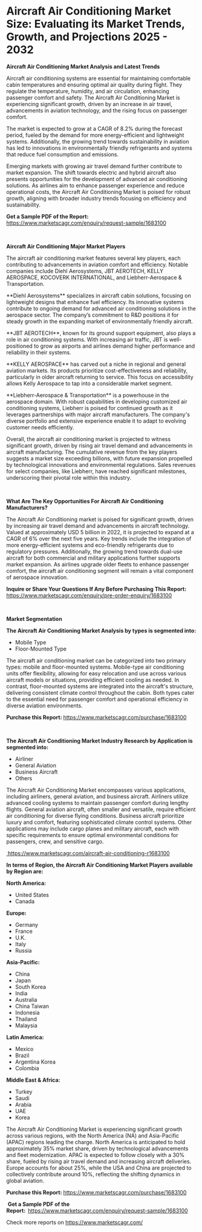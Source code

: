 <p><h1>Aircraft Air Conditioning Market Size: Evaluating its Market Trends, Growth, and Projections 2025 - 2032</h1></p><p><strong>Aircraft Air Conditioning Market Analysis and Latest Trends</strong></p>
<p><p>Aircraft air conditioning systems are essential for maintaining comfortable cabin temperatures and ensuring optimal air quality during flight. They regulate the temperature, humidity, and air circulation, enhancing passenger comfort and safety. The Aircraft Air Conditioning Market is experiencing significant growth, driven by an increase in air travel, advancements in aviation technology, and the rising focus on passenger comfort. </p><p>The market is expected to grow at a CAGR of 8.2% during the forecast period, fueled by the demand for more energy-efficient and lightweight systems. Additionally, the growing trend towards sustainability in aviation has led to innovations in environmentally friendly refrigerants and systems that reduce fuel consumption and emissions. </p><p>Emerging markets with growing air travel demand further contribute to market expansion. The shift towards electric and hybrid aircraft also presents opportunities for the development of advanced air conditioning solutions. As airlines aim to enhance passenger experience and reduce operational costs, the Aircraft Air Conditioning Market is poised for robust growth, aligning with broader industry trends focusing on efficiency and sustainability.</p></p>
<p><strong>Get a Sample PDF of the Report:&nbsp;</strong> <a href="https://www.marketscagr.com/enquiry/request-sample/1683100?utm_campaign=3018&utm_medium=2&utm_source=Github&utm_content=ia&utm_term=26032025&utm_id=aircraft-air-conditioning">https://www.marketscagr.com/enquiry/request-sample/1683100</a></p>
<p>&nbsp;</p>
<p><strong>Aircraft Air Conditioning Major Market Players</strong></p>
<p><p>The aircraft air conditioning market features several key players, each contributing to advancements in aviation comfort and efficiency. Notable companies include Diehl Aerosystems, JBT AEROTECH, KELLY AEROSPACE, KOCOVERK INTERNATIONAL, and Liebherr-Aerospace & Transportation.</p><p>**Diehl Aerosystems** specializes in aircraft cabin solutions, focusing on lightweight designs that enhance fuel efficiency. Its innovative systems contribute to ongoing demand for advanced air conditioning solutions in the aerospace sector. The company’s commitment to R&D positions it for steady growth in the expanding market of environmentally friendly aircraft.</p><p>**JBT AEROTECH**, known for its ground support equipment, also plays a role in air conditioning systems. With increasing air traffic, JBT is well-positioned to grow as airports and airlines demand higher performance and reliability in their systems.</p><p>**KELLY AEROSPACE** has carved out a niche in regional and general aviation markets. Its products prioritize cost-effectiveness and reliability, particularly in older aircraft returning to service. This focus on accessibility allows Kelly Aerospace to tap into a considerable market segment.</p><p>**Liebherr-Aerospace & Transportation** is a powerhouse in the aerospace domain. With robust capabilities in developing customized air conditioning systems, Liebherr is poised for continued growth as it leverages partnerships with major aircraft manufacturers. The company's diverse portfolio and extensive experience enable it to adapt to evolving customer needs efficiently.</p><p>Overall, the aircraft air conditioning market is projected to witness significant growth, driven by rising air travel demand and advancements in aircraft manufacturing. The cumulative revenue from the key players suggests a market size exceeding billions, with future expansion propelled by technological innovations and environmental regulations. Sales revenues for select companies, like Liebherr, have reached significant milestones, underscoring their pivotal role within this industry.</p></p>
<p>&nbsp;</p>
<p><strong>What Are The Key Opportunities For Aircraft Air Conditioning Manufacturers?</strong></p>
<p><p>The Aircraft Air Conditioning market is poised for significant growth, driven by increasing air travel demand and advancements in aircraft technology. Valued at approximately USD 5 billion in 2022, it is projected to expand at a CAGR of 6% over the next five years. Key trends include the integration of more energy-efficient systems and eco-friendly refrigerants due to regulatory pressures. Additionally, the growing trend towards dual-use aircraft for both commercial and military applications further supports market expansion. As airlines upgrade older fleets to enhance passenger comfort, the aircraft air conditioning segment will remain a vital component of aerospace innovation.</p></p>
<p><strong>Inquire or Share Your Questions If Any Before Purchasing This Report:</strong> <a href="https://www.marketscagr.com/enquiry/pre-order-enquiry/1683100?utm_campaign=3018&utm_medium=2&utm_source=Github&utm_content=ia&utm_term=26032025&utm_id=aircraft-air-conditioning">https://www.marketscagr.com/enquiry/pre-order-enquiry/1683100</a></p>
<p>&nbsp;</p>
<p><strong>Market Segmentation</strong></p>
<p><strong>The Aircraft Air Conditioning Market Analysis by types is segmented into:</strong></p>
<p><ul><li>Mobile Type</li><li>Floor-Mounted Type</li></ul></p>
<p><p>The aircraft air conditioning market can be categorized into two primary types: mobile and floor-mounted systems. Mobile-type air conditioning units offer flexibility, allowing for easy relocation and use across various aircraft models or situations, providing efficient cooling as needed. In contrast, floor-mounted systems are integrated into the aircraft's structure, delivering consistent climate control throughout the cabin. Both types cater to the essential need for passenger comfort and operational efficiency in diverse aviation environments.</p></p>
<p><strong>Purchase this Report:&nbsp;</strong><a href="https://www.marketscagr.com/purchase/1683100?utm_campaign=3018&utm_medium=2&utm_source=Github&utm_content=ia&utm_term=26032025&utm_id=aircraft-air-conditioning">https://www.marketscagr.com/purchase/1683100</a></p>
<p>&nbsp;</p>
<p><strong>The Aircraft Air Conditioning Market Industry Research by Application is segmented into:</strong></p>
<p><ul><li>Airliner</li><li>General Aviation</li><li>Business Aircraft</li><li>Others</li></ul></p>
<p><p>The Aircraft Air Conditioning Market encompasses various applications, including airliners, general aviation, and business aircraft. Airliners utilize advanced cooling systems to maintain passenger comfort during lengthy flights. General aviation aircraft, often smaller and versatile, require efficient air conditioning for diverse flying conditions. Business aircraft prioritize luxury and comfort, featuring sophisticated climate control systems. Other applications may include cargo planes and military aircraft, each with specific requirements to ensure optimal environmental conditions for passengers, crew, and sensitive cargo.</p></p>
<p><a href="https://www.marketscagr.com/aircraft-air-conditioning-r1683100?utm_campaign=3018&utm_medium=2&utm_source=Github&utm_content=ia&utm_term=26032025&utm_id=aircraft-air-conditioning">&nbsp;https://www.marketscagr.com/aircraft-air-conditioning-r1683100</a></p>
<p><strong>In terms of Region, the Aircraft Air Conditioning Market Players available by Region are:</strong></p>
<p>
    <p> <strong> North America: </strong>
        <ul>
            <li>United States</li>
            <li>Canada</li>
        </ul>
        </p> 
    <p> <strong> Europe: </strong>
        <ul>
            <li>Germany</li>
            <li>France</li>
            <li>U.K.</li>
            <li>Italy</li>
            <li>Russia</li>
        </ul>
        </p> 
    <p> <strong> Asia-Pacific: </strong>
        <ul>
            <li>China</li>
            <li>Japan</li>
            <li>South Korea</li>
            <li>India</li>
            <li>Australia</li>
            <li>China Taiwan</li>
            <li>Indonesia</li>
            <li>Thailand</li>
            <li>Malaysia</li>
        </ul>
        </p> 
    <p> <strong> Latin America: </strong>
        <ul>
            <li>Mexico</li>
            <li>Brazil</li>
            <li>Argentina Korea</li>
            <li>Colombia</li>
        </ul>
        </p> 
    <p> <strong> Middle East & Africa: </strong>
        <ul>
            <li>Turkey</li>
            <li>Saudi</li>
            <li>Arabia</li>
            <li>UAE</li>
            <li>Korea</li>
        </ul>
    </p>
    </p>
<p><p>The Aircraft Air Conditioning Market is experiencing significant growth across various regions, with the North America (NA) and Asia-Pacific (APAC) regions leading the charge. North America is anticipated to hold approximately 35% market share, driven by technological advancements and fleet modernization. APAC is expected to follow closely with a 30% share, fueled by rising air travel demand and increasing aircraft deliveries. Europe accounts for about 25%, while the USA and China are projected to collectively contribute around 10%, reflecting the shifting dynamics in global aviation.</p></p>
<p><strong>Purchase this Report: </strong><a href="https://www.marketscagr.com/purchase/1683100?utm_campaign=3018&utm_medium=2&utm_source=Github&utm_content=ia&utm_term=26032025&utm_id=aircraft-air-conditioning">https://www.marketscagr.com/purchase/1683100</a></p>
<p>&nbsp;<strong>Get a Sample PDF of the Report:&nbsp;&nbsp;</strong><a href="https://www.marketscagr.com/enquiry/request-sample/1683100?utm_campaign=3018&utm_medium=2&utm_source=Github&utm_content=ia&utm_term=26032025&utm_id=aircraft-air-conditioning">https://www.marketscagr.com/enquiry/request-sample/1683100</a></p>
<p><strong></strong></p>
<p>Check more reports on <a href="https://www.marketscagr.com/?utm_campaign=3018&utm_medium=2&utm_source=Github&utm_content=ia&utm_term=26032025&utm_id=aircraft-air-conditioning">https://www.marketscagr.com/</a></p>
